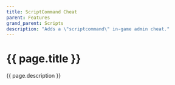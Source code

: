 ```yaml
---
title: ScriptCommand Cheat
parent: Features
grand_parent: Scripts
description: "Adds a \"scriptcommand\" in-game admin cheat."
---
```

# {{ page.title }}

{{ page.description }}
